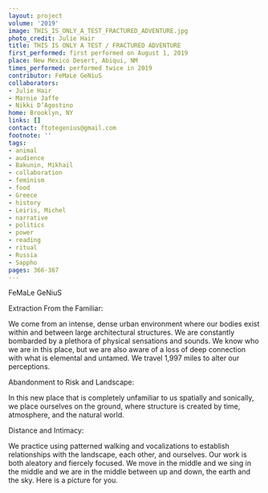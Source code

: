 ```yaml
---
layout: project
volume: '2019'
image: THIS_IS_ONLY_A_TEST_FRACTURED_ADVENTURE.jpg
photo_credit: Julie Hair
title: THIS IS ONLY A TEST / FRACTURED ADVENTURE
first_performed: first performed on August 1, 2019
place: New Mexico Desert, Abiqui, NM
times_performed: performed twice in 2019
contributor: FeMaLe GeNiuS
collaborators:
- Julie Hair
- Marnie Jaffe
- Nikki D’Agostino
home: Brooklyn, NY
links: []
contact: ftotegenius@gmail.com
footnote: ''
tags:
- animal
- audience
- Bakunin, Mikhail
- collaboration
- feminism
- food
- Greece
- history
- Leiris, Michel
- narrative
- politics
- power
- reading
- ritual
- Russia
- Sappho
pages: 366-367
---
```



FeMaLe GeNiuS

Extraction From the Familiar:

We come from an intense, dense urban environment where our bodies exist within and between large architectural structures. We are constantly bombarded by a plethora of physical sensations and sounds. We know who we are in this place, but we are also aware of a loss of deep connection with what is elemental and untamed. We travel 1,997 miles to alter our perceptions.

Abandonment to Risk and Landscape:

In this new place that is completely unfamiliar to us spatially and sonically, we place ourselves on the ground, where structure is created by time, atmosphere, and the natural world.

Distance and Intimacy:

We practice using patterned walking and vocalizations to establish relationships with the landscape, each other, and ourselves. Our work is both aleatory and fiercely focused. We move in the middle and we sing in the middle and we are in the middle between up and down, the earth and the sky. Here is a picture for you.
